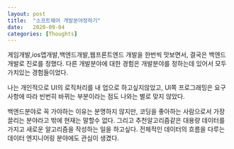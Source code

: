 ```yaml
---
layout: post
title:  "소프트웨어 개발분야정하기"
date:   2020-09-04
categories: [Thoughts]
---
```

게임개발,ios앱개발,백엔드개발,웹프론트엔드 개발을 한번씩 맛보면서, 결국은 백엔드 개발로 진로를 정했다. 다른 개발분야에 대한 경험은 개발분야를 정하는데 있어서  모두 가치있는 경험들이었다.

나는 개인적으로 UI의 로직처리를 내 업으로 하고싶지않았고, UI쪽 프로그래밍은 요구사항에 따라 빈번히 바뀌는 부분이라는 점도 나와는 별로 맞지 않았다. 

백엔드분야로 꼭 가야하는 이유는 분명하지 않지만, 코딩을 좋아하는 사람으로서 가장 끌리는 분야라고 밖에 현재는 말할수 없다. 그리고 추천알고리즘같은 대용량 데이터를 가지고 새로운 알고리즘을 작성하는 일을 하고싶다. 전체적인 데이터의 흐름을 다루는 데이터 엔지니어링 분야에도 관심이 생겼다.
